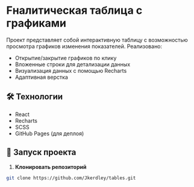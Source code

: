 # Fналитическая таблица с графиками

Проект представляет собой интерактивную таблицу с возможностью просмотра графиков изменения показателей. Реализовано:

-   Открытие/закрытие графиков по клику
-   Вложенные строки для детализации данных
-   Визуализация данных с помощью Recharts
-   Адаптивная верстка

## 🛠 Технологии

-   React
-   Recharts
-   SCSS
-   GitHub Pages (для деплоя)

## 🚀 Запуск проекта

1. **Клонировать репозиторий**

```bash
git clone https://github.com/Jkerdley/tables.git
```
